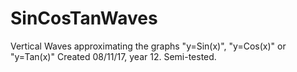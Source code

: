 # SinCosTanWaves
Vertical Waves approximating the graphs "y=Sin(x)", "y=Cos(x)" or "y=Tan(x)"
Created 08/11/17, year 12.
Semi-tested.
